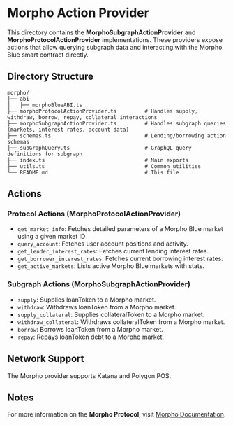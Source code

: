 # Morpho Action Provider

This directory contains the **MorphoSubgraphActionProvider** and **MorphoProtocolActionProvider** implementations. These providers expose actions that allow querying subgraph data and interacting with the Morpho Blue smart contract directly.

## Directory Structure

```
morpho/
├── abi
│   ├── morphoBlueABI.ts
├── morphoProtocolActionProvider.ts         # Handles supply, withdraw, borrow, repay, collateral interactions
├── morphoSubgraphActionProvider.ts         # Handles subgraph queries (markets, interest rates, account data)
├── schemas.ts                              # Lending/borrowing action schemas
├── subGraphQuery.ts                        # GraphQL query definitions for subgraph
├── index.ts                                # Main exports
├── utils.ts                                # Common utilities
└── README.md                               # This file
```

## Actions

### Protocol Actions (MorphoProtocolActionProvider)

- `get_market_info`: Fetches detailed parameters of a Morpho Blue market using a given market ID
- `query_account`: Fetches user account positions and activity.
- `get_lender_interest_rates`: Fetches current lending interest rates.
- `get_borrower_interest_rates`: Fetches current borrowing interest rates.
- `get_active_markets`: Lists active Morpho Blue markets with stats.

### Subgraph Actions (MorphoSubgraphActionProvider)

- `supply`: Supplies loanToken to a Morpho market.
- `withdraw`: Withdraws loanToken from a Morpho market.
- `supply_collateral`: Supplies collateralToken to a Morpho market.
- `withdraw_collateral`: Withdraws collateralToken from a Morpho market.
- `borrow`: Borrows loanToken from a Morpho market.
- `repay`: Repays loanToken debt to a Morpho market.

## Network Support

The Morpho provider supports Katana and Polygon POS.

## Notes

For more information on the **Morpho Protocol**, visit [Morpho Documentation](https://docs.morpho.org/).
